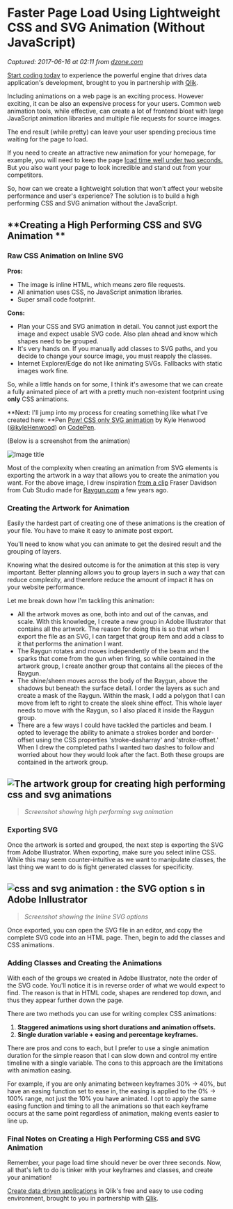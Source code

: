 # Faster Page Load Using Lightweight CSS and SVG Animation (Without JavaScript)

_Captured: 2017-06-16 at 02:11 from [dzone.com](https://dzone.com/articles/faster-page-load-using-lightweight-css-and-svg-ani?edition=305097&utm_source=Daily%20Digest&utm_medium=email&utm_campaign=dd%202017-06-15)_

[Start coding today](https://dzone.com/go?i=155124&u=https%3A%2F%2Fgoo.gl%2FmNOkDt) to experience the powerful engine that drives data application's development, brought to you in partnership with [Qlik](https://dzone.com/go?i=155124&u=https%3A%2F%2Fgoo.gl%2FmNOkDt).

Including animations on a web page is an exciting process. However exciting, it can be also an expensive process for your users. Common web animation tools, while effective, can create a lot of frontend bloat with large JavaScript animation libraries and multiple file requests for source images.

The end result (while pretty) can leave your user spending precious time waiting for the page to load.

If you need to create an attractive new animation for your homepage, for example, you will need to keep the page [load time well under two seconds.](https://raygun.com/blog/speed-up-your-website/?utm_source=dzone&utm_medium=article&utm_content=lightweight_svg) But you also want your page to look incredible and stand out from your competitors.

So, how can we create a lightweight solution that won't affect your website performance and user's experience? The solution is to build a high performing CSS and SVG animation without the JavaScript.

## **Creating a High Performing CSS and SVG Animation **

### Raw CSS Animation on Inline SVG

**Pros:**

  * The image is inline HTML, which means zero file requests.
  * All animation uses CSS, no JavaScript animation libraries.
  * Super small code footprint.

**Cons:**

  * Plan your CSS and SVG animation in detail. You cannot just export the image and expect usable SVG code. Also plan ahead and know which shapes need to be grouped. 
  * It's very hands on. If you manually add classes to SVG paths, and you decide to change your source image, you must reapply the classes.
  * Internet Explorer/Edge do not like animating SVGs. Fallbacks with static images work fine.

So, while a little hands on for some, I think it's awesome that we can create a fully animated piece of art with a pretty much non-existent footprint using **only** CSS animations.

**Next: I'll jump into my process for creating something like what I've created here: **Pen [Pow! CSS only SVG animation](https://codepen.io/kyleHenwood/pen/pPXNXE/) by Kyle Henwood ([@kyleHenwood](https://codepen.io/kyleHenwood)) on [CodePen](https://codepen.io/).

(Below is a screenshot from the animation)

![Image title](https://dzone.com/storage/temp/5570782-codepen.png)

Most of the complexity when creating an animation from SVG elements is exporting the artwork in a way that allows you to create the animation you want. For the above image, I drew inspiration [from a clip](https://dribbble.com/shots/1702884-POW) Fraser Davidson from Cub Studio made for [Raygun.com](https://raygun.com/?utm_source=dzone&utm_medium=article&utm_content=lightweight_svg) a few years ago.

### Creating the Artwork for Animation

Easily the hardest part of creating one of these animations is the creation of your file. You have to make it easy to animate post export.

You'll need to know what you can animate to get the desired result and the grouping of layers.

Knowing what the desired outcome is for the animation at this step is very important. Better planning allows you to group layers in such a way that can reduce complexity, and therefore reduce the amount of impact it has on your website performance.

Let me break down how I'm tackling this animation:

  * All the artwork moves as one, both into and out of the canvas, and scale. With this knowledge, I create a new group in Adobe Illustrator that contains all the artwork. The reason for doing this is so that when I export the file as an SVG, I can target that group item and add a class to it that performs the animation I want.
  * The Raygun rotates and moves independently of the beam and the sparks that come from the gun when firing, so while contained in the artwork group, I create another group that contains all the pieces of the Raygun.
  * The shine/sheen moves across the body of the Raygun, above the shadows but beneath the surface detail. I order the layers as such and create a mask of the Raygun. Within the mask, I add a polygon that I can move from left to right to create the sleek shine effect. This whole layer needs to move with the Raygun, so I also placed it inside the Raygun group.
  * There are a few ways I could have tackled the particles and beam. I opted to leverage the ability to animate a strokes border and border-offset using the CSS properties 'stroke-dasharray' and 'stroke-offset.' When I drew the completed paths I wanted two dashes to follow and worried about how they would look after the fact. Both these groups are contained in the artwork group.

## ![The artwork group for creating high performing css and svg animations ](https://raygun.com/blog/wp-content/uploads/2017/06/Screen-Shot-2017-06-01-at-2.37.22-PM.png)

> _Screenshot showing high performing svg animation_

### **Exporting SVG**

Once the artwork is sorted and grouped, the next step is exporting the SVG from Adobe Illustrator. When exporting, make sure you select inline CSS. While this may seem counter-intuitive as we want to manipulate classes, the last thing we want to do is fight generated classes for specificity.

## ![css and svg animation : the SVG option s in Adobe Inllustrator](https://raygun.com/blog/wp-content/uploads/2017/06/Screen-Shot-2017-06-01-at-2.38.16-PM.png)

> _Screenshot showing the Inline SVG options_

Once exported, you can open the SVG file in an editor, and copy the complete SVG code into an HTML page. Then, begin to add the classes and CSS animations.

### **Adding Classes and Creating the Animations**

With each of the groups we created in Adobe Illustrator, note the order of the SVG code. You'll notice it is in reverse order of what we would expect to find. The reason is that in HTML code, shapes are rendered top down, and thus they appear further down the page.

There are two methods you can use for writing complex CSS animations:

  1. **Staggered animations using short durations and animation offsets.**
  2. **Single duration variable + easing and percentage keyframes.**

There are pros and cons to each, but I prefer to use a single animation duration for the simple reason that I can slow down and control my entire timeline with a single variable. The cons to this approach are the limitations with animation easing.

For example, if you are only animating between keyframes 30% -> 40%, but have an easing function set to ease in, the easing is applied to the 0% -> 100% range, not just the 10% you have animated. I opt to apply the same easing function and timing to all the animations so that each keyframe occurs at the same point regardless of animation, making events easier to line up.

### Final Notes on Creating a High Performing CSS and SVG Animation

Remember, your page load time should never be over three seconds. Now, all that's left to do is tinker with your keyframes and classes, and create your animation!

[Create data driven applications](https://dzone.com/go?i=155123&u=https%3A%2F%2Fgoo.gl%2FWwzwij) in Qlik's free and easy to use coding environment, brought to you in partnership with [Qlik](https://dzone.com/go?i=155123&u=https%3A%2F%2Fgoo.gl%2FWwzwij).
